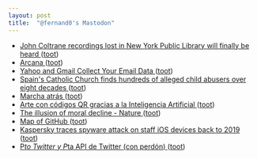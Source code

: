 ```yaml
---
layout: post
title:  "@fernand0's Mastodon"
---
```

*  [John Coltrane recordings lost in New York Public Library will finally be heard  ](https://www.theguardian.com/music/2023/jun/01/john-coltrane-recordings-lost-in-new-york-public-library-will-finally-be-heard) ([toot](https://mastodon.social/@fernand0/110548952478133226))
*  [Arcana ](https://arcana-technologies.io/abou) ([toot](https://mastodon.social/@fernand0/110548600648763532))
*  [Yahoo and Gmail Collect Your Email Data ](https://inv.riverside.rocks/watch?v=7kNdbgUn6h) ([toot](https://mastodon.social/@fernand0/110548363545139488))
*  [Spain's Catholic Church finds hundreds of alleged child abusers over eight decades ](https://www.reuters.com/world/europe/spains-catholic-church-finds-hundreds-alleged-child-abusers-over-eight-decades-2023-06-02) ([toot](https://mastodon.social/@fernand0/110548283132138709))
*  [Marcha atrás ](https://www.flickr.com/photos/fernand0/52952218136) ([toot](https://mastodon.social/@fernand0/110547954279308554))
*  [Arte con códigos QR gracias a la Inteligencia Artificial ](https://wwwhatsnew.com/2023/06/07/arte-con-codigos-qr-gracias-a-la-inteligencia-artificial) ([toot](https://mastodon.social/@fernand0/110547935564288656))
*  [The illusion of moral decline - Nature ](https://www.nature.com/articles/s41586-023-06137-) ([toot](https://mastodon.social/@fernand0/110547847024482611))
*  [Map of GitHub ](https://anvaka.github.io/map-of-github/#2/0/) ([toot](https://mastodon.social/@fernand0/110547601996327261))
*  [Kaspersky traces spyware attack on staff iOS devices back to 2019 ](https://www.itpro.com/security/malware/kaspersky-traces-spyware-attack-on-staff-ios-devices-back-to-201) ([toot](https://mastodon.social/@fernand0/110547268041727143))
*  [P*to Twitter y P*ta API de Twitter (con perdón) ](https://mastodon.social/@fernand0/110547256643482026) ([toot](https://mastodon.social/@fernand0/110547256643482026))
